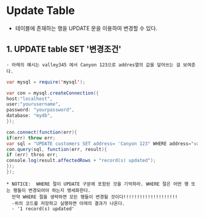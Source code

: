 
# Update Table
- 테이블에 존재하는 행을 UPDATE 문을 이용하여 변경할 수 있다.


## 1. UPDATE table SET '변경조건'
    - 아래의 예시는 valley345 에서 Canyon 123으로 addres열의 값을 덮어쓰는 걸 보여준다.
    
~~~Java Script
var mysql = require('mysql');

var con = mysql.createConnection({
host:"localhost",
user:"yourusername",
password: "yourpassword",
database: "mydb",
});

con.connect(function(err){
if(err) throw err;
var sql = "UPDATE customers SET address= 'Canyon 123" WHERE address="valley 123";
con.query(sql, function(err, result){
if (err) thros err;
console.log(result.affectedRows + "record(s) updated");
});
});
~~~

    * NOTICE:  WHERE 절이 UPDATE 구문에 포함된 것을 기억하라. WHERE 절은 어떤 행 또는 행들이 변경되어야 하는지 명세화한다.
      만약 WHERE 절을 생략하면 모든 행들이 변경될 것이다!!!!!!!!!!!!!!!!!!!!
      -위의 코드를 저장하고 실행하면 아래의 결과가 나온다. 
      - '1 record(s) updated'
